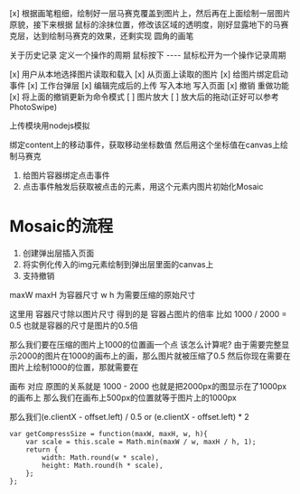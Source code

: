 [x] 根据画笔粗细，绘制好一层马赛克覆盖到图片上，然后再在上面绘制一层图片原貌，接下来根据
鼠标的涂抹位置，修改该区域的透明度，刚好显露地下的马赛克层，达到绘制马赛克的效果，还剩实现
圆角的画笔

关于历史记录
    定义一个操作的周期
        鼠标按下 ---- 鼠标松开为一个操作记录周期

[x] 用户从本地选择图片读取和载入
[x] 从页面上读取的图片
[x] 给图片绑定启动事件
[x] 工作台弹层
[x] 编辑完成后的上传 写入本地 写入页面
[x] 撤销 重做功能
[x] 将上面的撤销更新为命令模式
[ ] 图片放大
[ ] 放大后的拖动(正好可以参考PhotoSwipe)





上传模块用nodejs模拟


绑定content上的移动事件，获取移动坐标数值
然后用这个坐标值在canvas上绘制马赛克


1. 给图片容器绑定点击事件
2. 点击事件触发后获取被点击的元素，用这个元素内图片初始化Mosaic


# Mosaic的流程

1. 创建弹出层插入页面
2. 将实例化传入的img元素绘制到弹出层里面的canvas上
3. 支持撤销


maxW maxH 为容器尺寸
w h 为需要压缩的原始尺寸

这里用 容器尺寸除以图片尺寸 得到的是 容器占图片的倍率
比如 1000 / 2000 = 0.5 也就是容器的尺寸是图片的0.5倍

那么我们要在压缩的图片上1000的位置画一个点 该怎么计算呢?
由于需要完整显示2000的图片在1000的画布上的画，那么图片就被压缩了0.5
然后你现在需要在图片上绘制1000的位置，那就需要在

画布 对应 原图的关系就是 1000 - 2000 也就是把2000px的图显示在了1000px的画布上
那么我们在画布上500px的位置就等于图片上的1000px

那么我们(e.clientX - offset.left) / 0.5 or (e.clientX - offset.left) * 2


````
var getCompressSize = function(maxW, maxH, w, h){
    var scale = this.scale = Math.min(maxW / w, maxH / h, 1);
    return {
        width: Math.round(w * scale),
        height: Math.round(h * scale),
    };
};
````